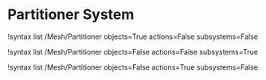 <!-- MOOSE Documentation Stub: Remove this when content is added. -->


# Partitioner System

!syntax list /Mesh/Partitioner objects=True actions=False subsystems=False

!syntax list /Mesh/Partitioner objects=False actions=False subsystems=True

!syntax list /Mesh/Partitioner objects=False actions=True subsystems=False

